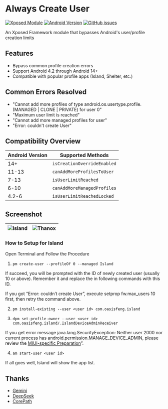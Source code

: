 # Always Create User

[![Xposed Module](https://img.shields.io/badge/Xposed%20Module-✓-green.svg)](https://repo.xposed.info/)
[![Android Version](https://img.shields.io/badge/Android-4.2%2B-blue.svg)]()
[![GitHub issues](https://img.shields.io/github/issues/icepony/AlwaysCreateUser)](https://github.com/icepony/AlwaysCreateUser/issues)

An Xposed Framework module that bypasses Android's user/profile creation limits

## Features

- Bypass common profile creation errors
- Support Android 4.2 through Android 14+
- Compatible with popular profile apps (Island, Shelter, etc.)

## Common Errors Resolved

- "Cannot add more profiles of type android.os.usertype.profile.(MANAGED | CLONE | PRIVATE) for user 0"
- "Maximum user limit is reached"
- "Cannot add more managed profiles for user"
- "Error: couldn't create User"

## Compatibility Overview

| Android Version | Supported Methods           |
|-----------------|-----------------------------|
| 14+             | `isCreationOverrideEnabled` |
| 11-13           | `canAddMoreProfilesToUser`  |
| 7-13            | `isUserLimitReached`        |
| 6-10            | `canAddMoreManagedProfiles` |
| 4.2-6           | `isUserLimitReachedLocked`  |

## Screenshot

| ![Island](https://testingcf.jsdelivr.net/gh/Xposed-Modules-Repo/io.github.icepony.alwayscreateuser@main/docs/img/Island.png) | ![Thanox](https://testingcf.jsdelivr.net/gh/Xposed-Modules-Repo/io.github.icepony.alwayscreateuser@main/docs/img/Thanox.png) |
|------------------------------------------------------------------------------------------------------------------------------|------------------------------------------------------------------------------------------------------------------------------|

### How to Setup for Island

Open Terminal and Follow the Procedure

1. `pm create-user --profileOf 0 --managed Island`

If succeed, you will be prompted with the ID of newly created user (usually 10 or above). Remember it and replace the <user id> in following commands with this ID.

If you got “Error: couldn’t create User”, execute setprop fw.max_users 10 first, then retry the command above.

2. `pm install-existing --user <user id> com.oasisfeng.island`

3. `dpm set-profile-owner --user <user id> com.oasisfeng.island/.IslandDeviceAdminReceiver`

If you get error message java.lang.SecurityException: Neither user 2000 nor current process has android.permission.MANAGE_DEVICE_ADMIN, please review the [MIUI-specific Preparation](https://island.oasisfeng.com/setup.html#manual-setup-for-island)”.

4. `am start-user <user id>`

If all goes well, Island will show the app list.

## Thanks

- [Gemini](https://gemini.google.com/app)
- [DeepSeek](https://www.deepseek.com/)
- [CorePath](https://github.com/LSPosed/CorePatch)